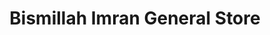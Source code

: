 ---
title: "Bismillah Imran General Store"
url: /karachi/bismillah-imran-general-store/
shop: general
---